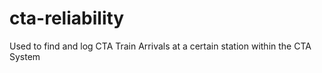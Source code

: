 # cta-reliability
 Used to find and log CTA Train Arrivals at a certain station within the CTA System
